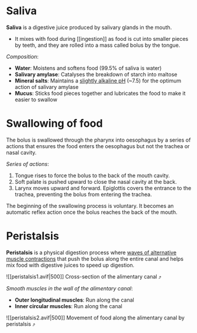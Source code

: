 # Saliva
**Saliva** is a digestive juice produced by <span class="hi-blue">salivary glands</span> in the mouth.
- It mixes with food during [[ingestion]] as food is cut into smaller pieces by teeth, and they are rolled into a mass called <span class="hi-blue">bolus</span> by the tongue.

*Composition*:
- **Water**: <span class="hi-green">Moistens and softens food</span> (99.5% of saliva is water)
- **Salivary amylase**: Catalyses the <span class="hi-green">breakdown of starch into maltose</span>
- **Mineral salts**: Maintains a <u>slightly alkaline pH</u> (~7.5) for the <span class="hi-green">optimum action of salivary amylase</span>
- **Mucus**: <span class="hi-green">Sticks food pieces together</span> and <span class="hi-green">lubricates the food</span> to make it easier to swallow

# Swallowing of food
The bolus is swallowed through the pharynx into oesophagus by a series of actions that ensures the food enters the oesophagus but not the trachea or nasal cavity.

*Series of actions*:
1. Tongue rises to force the bolus to the back of the mouth cavity.
2. Soft palate is pushed upward to close the nasal cavity at the back.
3. Larynx moves upward and forward. Epiglottis covers the entrance to the trachea, preventing the bolus from entering the trachea.

The beginning of the swallowing process is <span class="hi-blue">voluntary</span>. It becomes an <span class="hi-blue">automatic reflex action</span> once the bolus reaches the back of the mouth.

# Peristalsis
**Peristalsis** is a physical digestion process where <u>waves of alternative muscle contractions</u> that <span class="hi-green">push the bolus</span> along the entire canal and helps <span class="hi-green">mix food with digestive juices</span> to speed up digestion.

![[peristalsis1.avif|500]]
Cross-section of the alimentary canal ⤴

*Smooth muscles in the wall of the alimentary canal*:
- **Outer longitudinal muscles**: Run along the canal
- **Inner circular muscles**: Run along the canal

![[peristalsis2.avif|500]]
Movement of food along the alimentary canal by peristalsis ⤴
